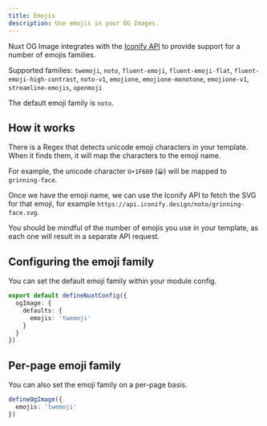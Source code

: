 ```yaml
---
title: Emojis
description: Use emojis in your OG Images.
---
```


Nuxt OG Image integrates with the [Iconify API](https://iconify.design/docs/api/) to provide support for a number of emojis families.

Supported families:
`twemoji`, `noto`, `fluent-emoji`, `fluent-emoji-flat`, `fluent-emoji-high-contrast`, `noto-v1`, `emojione`, `emojione-monotone`, `emojione-v1`, `streamline-emojis`, `openmoji`

The default emoji family is `noto`.

## How it works

There is a Regex that detects unicode emoji characters in your template. When it finds them, it will
map the characters to the emoji name.

For example, the unicode character `U+1F600` (`😀`) will be mapped to `grinning-face`.

Once we have the emoji name, we can use the Iconify API to fetch the SVG for that emoji, for example
`https://api.iconify.design/noto/grinning-face.svg`.

You should be mindful of the number of emojis you use in your template, as each one will result in a
separate API request.

## Configuring the emoji family

You can set the default emoji family within your module config.

```ts [nuxt.config.ts]
export default defineNuxtConfig({
  ogImage: {
    defaults: {
      emojis: 'twemoji'
    }
  }
})
```

## Per-page emoji family

You can also set the emoji family on a per-page basis.

```ts [pages/index.vue]
defineOgImage({
  emojis: 'twemoji'
})
```
